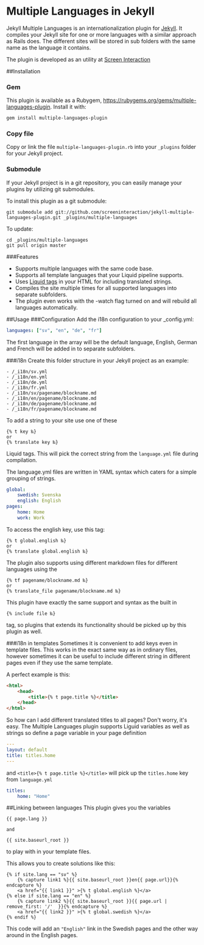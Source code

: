 # Multiple Languages in Jekyll

Jekyll Multiple Languages is an internationalization plugin for [Jekyll](https://github.com/mojombo/jekyll). It compiles your Jekyll site for one or more languages with a similar approach as Rails does. The different sites will be stored in sub folders with the same name as the language it contains.

The plugin is developed as an utility at [Screen Interaction](http://www.screeninteraction.com)

##Installation
### Gem
This plugin is available as a Rubygem, https://rubygems.org/gems/multiple-languages-plugin. Install it with:
``` bash
gem install multiple-languages-plugin
```

### Copy file
Copy or link the file `multiple-languages-plugin.rb` into your `_plugins` folder
for your Jekyll project.

### Submodule
If your Jekyll project is in a git repository, you can easily
manage your plugins by utilizing git submodules.

To install this plugin as a git submodule:

    git submodule add git://github.com/screeninteraction/jekyll-multiple-languages-plugin.git _plugins/multiple-languages

To update:

    cd _plugins/multiple-languages
    git pull origin master
    
###Features
* Supports multiple languages with the same code base.
* Supports all template languages that your Liquid pipeline supports.
* Uses [Liquid tags](https://github.com/Shopify/liquid) in your HTML for including translated strings.
* Compiles the site multiple times for all supported languages into separate subfolders.
* The plugin even works with the -watch flag turned on and will rebuild all languages automatically.

##Usage
###Configuration
Add the i18n configuration to your _config.yml:

```yaml	
languages: ["sv", "en", "de", "fr"]
```

The first language in the array will be the default language, English, German and French will be added in to separate subfolders.

###i18n
Create this folder structure in your Jekyll project as an example:

    - /_i18n/sv.yml
    - /_i18n/en.yml
    - /_i18n/de.yml
    - /_i18n/fr.yml
    - /_i18n/sv/pagename/blockname.md
    - /_i18n/en/pagename/blockname.md
    - /_i18n/de/pagename/blockname.md
    - /_i18n/fr/pagename/blockname.md

To add a string to your site use one of these

```liquid	
{% t key ‰}
or 
{% translate key ‰}
```
	
Liquid tags. This will pick the correct string from the `language.yml` file during compilation.

The language.yml files are written in YAML syntax which caters for a simple grouping of strings.

```yaml
global:
	swedish: Svenska
	english: English
pages:
	home: Home
	work: Work
```
	
  To access the english key, use this tag:

```liquid  	
{% t global.english ‰} 
or 
{% translate global.english ‰}
```
  	
The plugin also supports using different markdown files for different languages using the 

```liquid	
{% tf pagename/blockname.md ‰} 
or 
{% translate_file pagename/blockname.md ‰}
```

This plugin have exactly the same support and syntax as the built in

```liquid	
{% include file ‰}
```

tag, so plugins that extends its functionality should be picked up by this plugin as well.
  
###i18n in templates
Sometimes it is convenient to add keys even in template files. This works in the exact same way as in ordinary files, however sometimes it can be useful to include different string in different pages even if they use the same template.

A perfect example is this:

```html
<html>
	<head>
		<title>{% t page.title %}</title>
	</head>
</html>
```
	
So how can I add different translated titles to all pages? Don't worry, it's easy. The Multiple Languages plugin supports Liguid variables as well as strings so define a page variable in your page definition

```yaml
--- 
layout: default
title: titles.home
--- 
```	
	
and `<title>{% t page.title %}</title>` will pick up the `titles.home` key from `language.yml`

```yaml	
titles:
	home: "Home"
```
		
##Linking between languages
This plugin gives you the variables
	
```liquid
{{ page.lang }}
	
and
	
{{ site.baseurl_root }}
```
	
to play with in your template files.

This allows you to create solutions like this:

```liquid
{% if site.lang == "sv" %}
	{% capture link1 %}{{ site.baseurl_root }}en{{ page.url}}{% endcapture %}
	<a href="{{ link1 }}" >{% t global.english %}</a>
{% else if site.lang == "en" %}
	{% capture link2 %}{{ site.baseurl_root }}{{ page.url | remove_first: '/'  }}{% endcapture %}
	<a href="{{ link2 }}" >{% t global.swedish %}</a>
{% endif %}
```
	
This code will add an `"English"` link in the Swedish pages and the other way around in the English pages.
